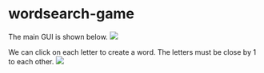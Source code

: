# wordsearch-game

The main GUI is shown below.
![](https://user-images.githubusercontent.com/4427553/27960174-f7c6eb4a-6332-11e7-8fdc-8ed91261241d.PNG)

We can click on each letter to create a word. The letters must be close by 1 to each other.
![](https://user-images.githubusercontent.com/4427553/27960177-f94bc51c-6332-11e7-900e-cb8393a83b63.PNG)
